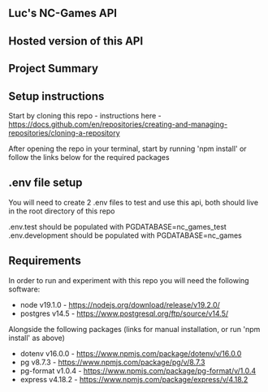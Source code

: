 ## Luc's NC-Games API

## Hosted version of this API


## Project Summary



## Setup instructions

Start by cloning this repo - instructions here - https://docs.github.com/en/repositories/creating-and-managing-repositories/cloning-a-repository

After opening the repo in your terminal, start by running 'npm install' or follow the links below for the required packages



## .env file setup

You will need to create 2 .env files to test and use this api, both should live in the root directory of this repo

.env.test should be populated with PGDATABASE=nc_games_test
.env.development should be populated with PGDATABASE=nc_games

## Requirements

In order to run and experiment with this repo you will need the following software:

- node v19.1.0 - https://nodejs.org/download/release/v19.2.0/
- postgres v14.5 - https://www.postgresql.org/ftp/source/v14.5/

Alongside the following packages (links for manual installation, or run 'npm install' as above)

- dotenv v16.0.0 - https://www.npmjs.com/package/dotenv/v/16.0.0
- pg v8.7.3 - https://www.npmjs.com/package/pg/v/8.7.3
- pg-format v1.0.4 - https://www.npmjs.com/package/pg-format/v/1.0.4
- express v4.18.2 - https://www.npmjs.com/package/express/v/4.18.2
